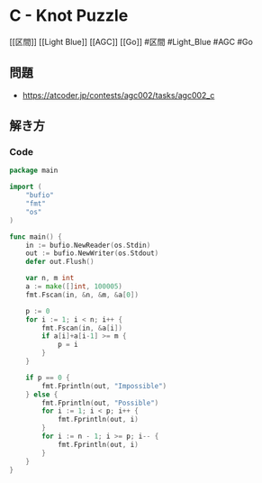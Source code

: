 # C - Knot Puzzle
[[区間]] [[Light Blue]] [[AGC]] [[Go]]
#区間 #Light_Blue #AGC #Go 

## 問題
- https://atcoder.jp/contests/agc002/tasks/agc002_c

## 解き方
### Code
```go
package main

import (
	"bufio"
	"fmt"
	"os"
)

func main() {
	in := bufio.NewReader(os.Stdin)
	out := bufio.NewWriter(os.Stdout)
	defer out.Flush()

	var n, m int
	a := make([]int, 100005)
	fmt.Fscan(in, &n, &m, &a[0])

	p := 0
	for i := 1; i < n; i++ {
		fmt.Fscan(in, &a[i])
		if a[i]+a[i-1] >= m {
			p = i
		}
	}

	if p == 0 {
		fmt.Fprintln(out, "Impossible")
	} else {
		fmt.Fprintln(out, "Possible")
		for i := 1; i < p; i++ {
			fmt.Fprintln(out, i)
		}
		for i := n - 1; i >= p; i-- {
			fmt.Fprintln(out, i)
		}
	}
}
```